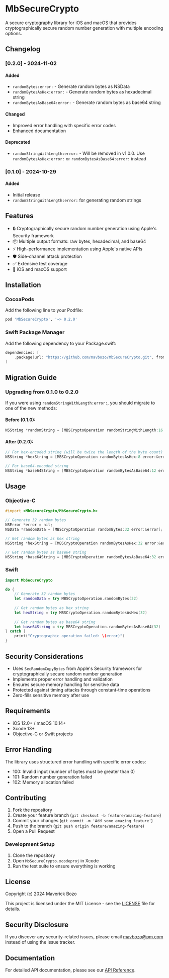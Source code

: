 # MbSecureCrypto

A secure cryptography library for iOS and macOS that provides cryptographically secure random number generation with multiple encoding options.

## Changelog

### [0.2.0] - 2024-11-02
#### Added
- `randomBytes:error:` - Generate random bytes as NSData
- `randomBytesAsHex:error:` - Generate random bytes as hexadecimal string
- `randomBytesAsBase64:error:` - Generate random bytes as base64 string

#### Changed
- Improved error handling with specific error codes
- Enhanced documentation

#### Deprecated
- `randomStringWithLength:error:` - Will be removed in v1.0.0. Use `randomBytesAsHex:error:` or `randomBytesAsBase64:error:` instead

### [0.1.0] - 2024-10-29
#### Added
- Initial release
- `randomStringWithLength:error:` for generating random strings

## Features

- 🔒 Cryptographically secure random number generation using Apple's Security framework
- 📦 Multiple output formats: raw bytes, hexadecimal, and base64
- ⚡️ High-performance implementation using Apple's native APIs
- 🛡️ Side-channel attack protection
- ✅ Extensive test coverage
- 📱 iOS and macOS support

## Installation

### CocoaPods

Add the following line to your Podfile:

```ruby
pod 'MbSecureCrypto', '~> 0.2.0'
```

### Swift Package Manager

Add the following dependency to your Package.swift:

```swift
dependencies: [
    .package(url: "https://github.com/mavbozo/MbSecureCrypto.git", from: "0.2.0")
]
```

## Migration Guide

### Upgrading from 0.1.0 to 0.2.0

If you were using `randomStringWithLength:error:`, you should migrate to one of the new methods:

#### Before (0.1.0):
```objectivec
NSString *randomString = [MBSCryptoOperation randomStringWithLength:16 error:&error];
```

#### After (0.2.0):
```objectivec
// For hex-encoded string (will be twice the length of the byte count)
NSString *hexString = [MBSCryptoOperation randomBytesAsHex:8 error:&error];  // Returns 16 characters

// For base64-encoded string
NSString *base64String = [MBSCryptoOperation randomBytesAsBase64:12 error:&error];
```

## Usage

### Objective-C

```objectivec
#import <MbSecureCrypto/MbSecureCrypto.h>

// Generate 32 random bytes
NSError *error = nil;
NSData *randomData = [MBSCryptoOperation randomBytes:32 error:&error];

// Get random bytes as hex string
NSString *hexString = [MBSCryptoOperation randomBytesAsHex:32 error:&error];

// Get random bytes as base64 string
NSString *base64String = [MBSCryptoOperation randomBytesAsBase64:32 error:&error];
```

### Swift

```swift
import MbSecureCrypto

do {
    // Generate 32 random bytes
    let randomData = try MBSCryptoOperation.randomBytes(32)
    
    // Get random bytes as hex string
    let hexString = try MBSCryptoOperation.randomBytesAsHex(32)
    
    // Get random bytes as base64 string
    let base64String = try MBSCryptoOperation.randomBytesAsBase64(32)
} catch {
    print("Cryptographic operation failed: \(error)")
}
```

## Security Considerations

- Uses `SecRandomCopyBytes` from Apple's Security framework for cryptographically secure random number generation
- Implements proper error handling and validation
- Ensures secure memory handling for sensitive data
- Protected against timing attacks through constant-time operations
- Zero-fills sensitive memory after use

## Requirements

- iOS 12.0+ / macOS 10.14+
- Xcode 13+
- Objective-C or Swift projects

## Error Handling

The library uses structured error handling with specific error codes:

- 100: Invalid input (number of bytes must be greater than 0)
- 101: Random number generation failed
- 102: Memory allocation failed

## Contributing

1. Fork the repository
2. Create your feature branch (`git checkout -b feature/amazing-feature`)
3. Commit your changes (`git commit -m 'Add some amazing feature'`)
4. Push to the branch (`git push origin feature/amazing-feature`)
5. Open a Pull Request

### Development Setup

1. Clone the repository
2. Open `MbSecureCrypto.xcodeproj` in Xcode
3. Run the test suite to ensure everything is working

## License

Copyright (c) 2024 Maverick Bozo

This project is licensed under the MIT License - see the [LICENSE](LICENSE) file for details.

## Security Disclosure

If you discover any security-related issues, please email mavbozo@pm.com instead of using the issue tracker.

## Documentation

For detailed API documentation, please see our [API Reference](docs/API.md).
